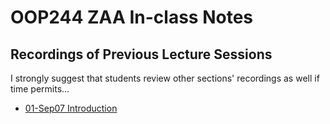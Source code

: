 # OOP244 ZAA In-class Notes
## Recordings of Previous Lecture Sessions
I strongly suggest that students review other sections' recordings as well if time permits...

- [01-Sep07 Introduction](https://youtu.be/lruFU0SQ8t4)